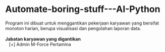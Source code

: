 # Automate-boring-stuff---AI-Python
Program ini dibuat untuk menggantikan pekerjaan karyawan yang bersifat monoton harian, berupa visualisasi dan pengolahan laporan data.<br><br>
<b>Jabatan karyawan yang digantikan</b><br>
&nbsp;&nbsp;&nbsp;[+] Admin M-Force Pertamina<br>